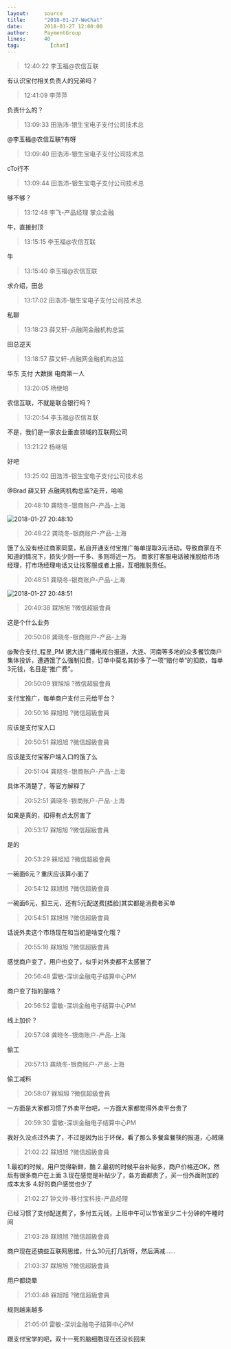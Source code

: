```yaml
---
layout:     source 
title:      "2018-01-27-WeChat"
date:       2018-01-27 12:00:00
author:     PaymentGroup
lines:      40 
tag:		  [chat]
---
```

> 12:40:22  李玉福@农信互联  
   
有认识宝付相关负责人的兄弟吗？  
   
> 12:41:09  李萍萍  
   
负责什么的？  
   
> 13:09:33  田浩沛-银生宝电子支付公司技术总  
   
@李玉福@农信互联?有呀  
   
> 13:09:40  田浩沛-银生宝电子支付公司技术总  
   
cTo行不  
   
> 13:09:44  田浩沛-银生宝电子支付公司技术总  
   
够不够？  
   
> 13:12:48  李飞-产品经理 掌众金融  
   
牛，直接封顶  
   
> 13:15:15  李玉福@农信互联  
   
牛  
   
> 13:15:40  李玉福@农信互联  
   
求介绍，田总  
   
> 13:17:02  田浩沛-银生宝电子支付公司技术总  
   
私聊  
   
> 13:18:23  薛又轩-点融网金融机构总监  
   
田总逆天  
   
> 13:18:57  薛又轩-点融网金融机构总监  
   
华东 支付 大数据 电商第一人  
   
> 13:20:05  杨继培  
   
农信互联，不就是联合银行吗？  
   
> 13:20:54  李玉福@农信互联  
   
不是，我们是一家农业垂直领域的互联网公司  
   
> 13:21:22  杨继培  
   
好吧  
   
> 13:25:02  田浩沛-银生宝电子支付公司技术总  
   
@Brad 薛又轩 点融网机构总监?走开，哈哈  
   
> 20:48:10  龚晓冬-银商账户-产品-上海  
   
![2018-01-27 20:48:10](http://static.cocolian.org/img/20180127_204810.png) 
   
> 20:48:22  龚晓冬-银商账户-产品-上海  
   
饿了么没有经过商家同意，私自开通支付宝推广每单提取3元活动，导致商家在不知道的情况下，损失少则一千多、多则将近一万。 商家打客服电话被推脱给市场经理，打市场经理电话又让找客服或者上报，互相推脱责任。  
   
> 20:48:51  龚晓冬-银商账户-产品-上海  
   
![2018-01-27 20:48:51](http://static.cocolian.org/img/20180127_204851.png) 
   
> 20:49:38  槑旭旭 ?微信超級會員  
   
这是个什么业务  
   
> 20:50:08  龚晓冬-银商账户-产品-上海  
   
@聚合支付_程昱_PM 据大连广播电视台报道，大连、河南等多地的众多餐饮商户集体投诉，遭遇饿了么强制扣费，订单中莫名其妙多了一项“赔付单”的扣款，每单3元钱，名目是“推广费”。  
   
> 20:50:09  槑旭旭 ?微信超級會員  
   
支付宝推广，每单商户支付三元给平台？  
   
> 20:50:16  槑旭旭 ?微信超級會員  
   
应该是支付宝入口  
   
> 20:50:51  槑旭旭 ?微信超級會員  
   
应该是支付宝客户端入口的饿了么  
   
> 20:51:04  龚晓冬-银商账户-产品-上海  
   
具体不清楚了，等官方解释了  
   
> 20:52:51  龚晓冬-银商账户-产品-上海  
   
如果是真的，扣得有点太厉害了  
   
> 20:53:17  槑旭旭 ?微信超級會員  
   
是的  
   
> 20:53:29  槑旭旭 ?微信超級會員  
   
一碗面6元？重庆应该算小面了  
   
> 20:54:12  槑旭旭 ?微信超級會員  
   
一碗面6元，扣三元，还有5元配送费[捂脸]其实都是消费者买单  
   
> 20:54:51  槑旭旭 ?微信超級會員  
   
话说外卖这个市场现在和当初是啥变化哦？  
   
> 20:55:18  槑旭旭 ?微信超級會員  
   
感觉商户变了，用户也变了，似乎对外卖都不太感冒了  
   
> 20:56:48  雷敏-深圳金融电子结算中心PM  
   
商户变了指的是啥？  
   
> 20:56:52  雷敏-深圳金融电子结算中心PM  
   
线上加价？  
   
> 20:57:08  龚晓冬-银商账户-产品-上海  
   
偷工  
   
> 20:57:13  龚晓冬-银商账户-产品-上海  
   
偷工减料  
   
> 20:58:07  槑旭旭 ?微信超級會員  
   
一方面是大家都习惯了外卖平台吧，一方面大家都觉得外卖平台贵了  
   
> 20:59:30  雷敏-深圳金融电子结算中心PM  
   
我好久没点过外卖了，不过是因为出于环保，看了那么多餐盒餐筷的报道，心贼痛  
   
> 21:02:22  槑旭旭 ?微信超級會員  
   
1.最初的时候，用户觉得新鲜，酷 2.最初的时候平台补贴多，商户价格还OK，然后有很多商户在上面 3.现在感觉是补贴少了，各方面都贵了，买一份外面附加的成本太多 4.好的商户感觉也少了  
   
> 21:02:27  钟文帅-移付宝科技-产品经理  
   
已经习惯了支付配送费了，多付五元钱，上班中午可以节省至少二十分钟的午睡时间  
   
> 21:03:28  槑旭旭 ?微信超級會員  
   
商户现在还搞些互联网思维，什么30元打几折呀，然后满减……  
   
> 21:03:37  槑旭旭 ?微信超級會員  
   
用户都绕晕  
   
> 21:03:48  槑旭旭 ?微信超級會員  
   
规则越来越多  
   
> 21:05:01  雷敏-深圳金融电子结算中心PM  
   
跟支付宝学的吧，双十一死的脑细胞现在还没长回来  
   
